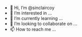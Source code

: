 - 👋 Hi, I’m @sinclaircoy
- 👀 I’m interested in ...
- 🌱 I’m currently learning ...
- 💞️ I’m looking to collaborate on ...
- 📫 How to reach me ...

<!---
sinclaircoy/sinclaircoy is a ✨ special ✨ repository because its `README.md` (this file) appears on your GitHub profile.
You can click the Preview link to take a look at your changes.
--->

